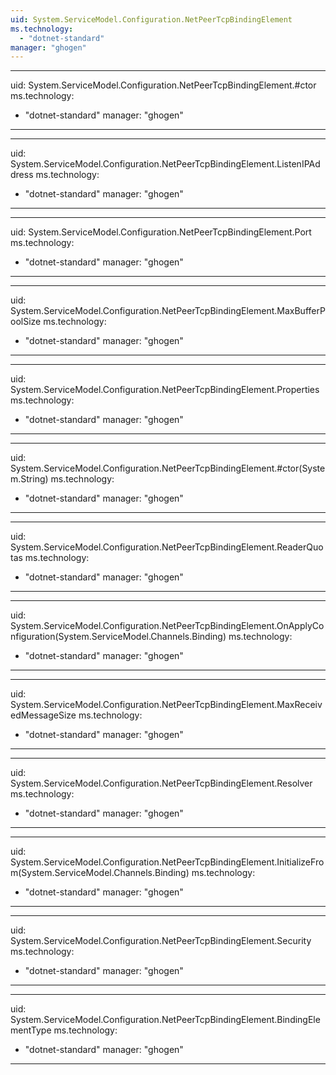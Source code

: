 ```yaml
---
uid: System.ServiceModel.Configuration.NetPeerTcpBindingElement
ms.technology: 
  - "dotnet-standard"
manager: "ghogen"
---
```


---
uid: System.ServiceModel.Configuration.NetPeerTcpBindingElement.#ctor
ms.technology: 
  - "dotnet-standard"
manager: "ghogen"
---

---
uid: System.ServiceModel.Configuration.NetPeerTcpBindingElement.ListenIPAddress
ms.technology: 
  - "dotnet-standard"
manager: "ghogen"
---

---
uid: System.ServiceModel.Configuration.NetPeerTcpBindingElement.Port
ms.technology: 
  - "dotnet-standard"
manager: "ghogen"
---

---
uid: System.ServiceModel.Configuration.NetPeerTcpBindingElement.MaxBufferPoolSize
ms.technology: 
  - "dotnet-standard"
manager: "ghogen"
---

---
uid: System.ServiceModel.Configuration.NetPeerTcpBindingElement.Properties
ms.technology: 
  - "dotnet-standard"
manager: "ghogen"
---

---
uid: System.ServiceModel.Configuration.NetPeerTcpBindingElement.#ctor(System.String)
ms.technology: 
  - "dotnet-standard"
manager: "ghogen"
---

---
uid: System.ServiceModel.Configuration.NetPeerTcpBindingElement.ReaderQuotas
ms.technology: 
  - "dotnet-standard"
manager: "ghogen"
---

---
uid: System.ServiceModel.Configuration.NetPeerTcpBindingElement.OnApplyConfiguration(System.ServiceModel.Channels.Binding)
ms.technology: 
  - "dotnet-standard"
manager: "ghogen"
---

---
uid: System.ServiceModel.Configuration.NetPeerTcpBindingElement.MaxReceivedMessageSize
ms.technology: 
  - "dotnet-standard"
manager: "ghogen"
---

---
uid: System.ServiceModel.Configuration.NetPeerTcpBindingElement.Resolver
ms.technology: 
  - "dotnet-standard"
manager: "ghogen"
---

---
uid: System.ServiceModel.Configuration.NetPeerTcpBindingElement.InitializeFrom(System.ServiceModel.Channels.Binding)
ms.technology: 
  - "dotnet-standard"
manager: "ghogen"
---

---
uid: System.ServiceModel.Configuration.NetPeerTcpBindingElement.Security
ms.technology: 
  - "dotnet-standard"
manager: "ghogen"
---

---
uid: System.ServiceModel.Configuration.NetPeerTcpBindingElement.BindingElementType
ms.technology: 
  - "dotnet-standard"
manager: "ghogen"
---
